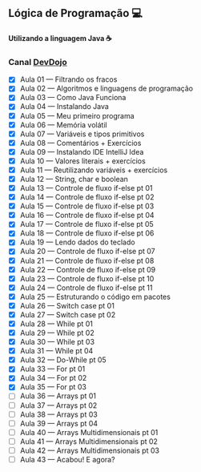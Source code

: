 ## Lógica de Programação 💻
#### Utilizando a linguagem Java ☕
### Canal [DevDojo](https://www.youtube.com/playlist?list=PL62G310vn6nH-uBTKREcUWDkOi2Q9n4OZ)

- [x] Aula 01 — Filtrando os fracos
- [x] Aula 02 — Algoritmos e linguagens de programação
- [x] Aula 03 — Como Java Funciona
- [x] Aula 04 — Instalando Java
- [x] Aula 05 — Meu primeiro programa
- [x] Aula 06 — Memória volátil
- [x] Aula 07 — Variáveis e tipos primitivos
- [x] Aula 08 — Comentários + Exercícios
- [x] Aula 09 — Instalando IDE IntelliJ Idea
- [x] Aula 10 — Valores literais + exercícios
- [x] Aula 11 — Reutilizando variáveis + exercícios
- [x] Aula 12 — String, char e boolean
- [x] Aula 13 — Controle de fluxo if-else pt 01
- [x] Aula 14 — Controle de fluxo if-else pt 02
- [x] Aula 15 — Controle de fluxo if-else pt 03
- [x] Aula 16 — Controle de fluxo if-else pt 04
- [x] Aula 17 — Controle de fluxo if-else pt 05
- [x] Aula 18 — Controle de fluxo if-else pt 06
- [x] Aula 19 — Lendo dados do teclado
- [x] Aula 20 — Controle de fluxo if-else pt 07
- [x] Aula 21 — Controle de fluxo if-else pt 08
- [x] Aula 22 — Controle de fluxo if-else pt 09
- [x] Aula 23 — Controle de fluxo if-else pt 10
- [x] Aula 24 — Controle de fluxo if-else pt 11
- [x] Aula 25 — Estruturando o código em pacotes
- [x] Aula 26 — Switch case pt 01
- [x] Aula 27 — Switch case pt 02
- [x] Aula 28 — While pt 01
- [x] Aula 29 — While pt 02
- [x] Aula 30 — While pt 03
- [x] Aula 31 — While pt 04
- [x] Aula 32 — Do-While pt 05
- [x] Aula 33 — For pt 01
- [x] Aula 34 — For pt 02
- [x] Aula 35 — For pt 03
- [ ] Aula 36 — Arrays pt 01
- [ ] Aula 37 — Arrays pt 02
- [ ] Aula 38 — Arrays pt 03
- [ ] Aula 39 — Arrays pt 04
- [ ] Aula 40 — Arrays Multidimensionais pt 01
- [ ] Aula 41 — Arrays Multidimensionais pt 02
- [ ] Aula 42 — Arrays Multidimensionais pt 03
- [ ] Aula 43 — Acabou! E agora?
